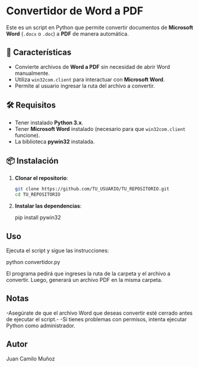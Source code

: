 # Convertidor de Word a PDF

Este es un script en Python que permite convertir documentos de **Microsoft Word** (`.docx` o `.doc`) a **PDF** de manera automática.

## 🚀 Características

- Convierte archivos de **Word a PDF** sin necesidad de abrir Word manualmente.
- Utiliza `win32com.client` para interactuar con **Microsoft Word**.
- Permite al usuario ingresar la ruta del archivo a convertir.

## 🛠️ Requisitos

- Tener instalado **Python 3.x**.
- Tener **Microsoft Word** instalado (necesario para que `win32com.client` funcione).
- La biblioteca **pywin32** instalada.

## 📦 Instalación

1. **Clonar el repositorio**:
   ```sh
   git clone https://github.com/TU_USUARIO/TU_REPOSITORIO.git
   cd TU_REPOSITORIO
   
2. **Instalar las dependencias**:
 
     pip install pywin32
   
## Uso
Ejecuta el script y sigue las instrucciones:

  python convertidor.py

El programa pedirá que ingreses la ruta de la carpeta y el archivo a convertir. Luego, generará un archivo PDF en la misma carpeta.

## Notas
-Asegúrate de que el archivo Word que deseas convertir esté cerrado antes de ejecutar el script.-
-Si tienes problemas con permisos, intenta ejecutar Python como administrador.

## Autor
Juan Camilo Muñoz
